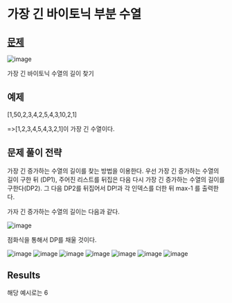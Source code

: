 # 가장 긴 바이토닉 부분 수열

## [문제](https://www.acmicpc.net/problem/11054) 
![image](https://user-images.githubusercontent.com/52944973/103066029-5a5bb700-45fb-11eb-8d3c-b6ed9c3ee0c8.png)

가장 긴 바이토닉 수열의 길이 찾기

## 예제

[1,50,2,3,4,2,5,4,3,10,2,1]

=>[1,2,3,4,5,4,3,2,1]이 가장 긴 수열이다.


## 문제 풀이 전략

가장 긴 증가하는 수열의 길이를 찾는 방법을 이용한다. 우선 가장 긴 증가하는 수열의 길이 구한 뒤 (DP1),  주어진 리스트를 뒤집은 다음 다시 가장 긴 증가하는 수열의 길이를 구한다(DP2).
그 다음 DP2를 뒤집어서 DP!과 각 인덱스를 더한 뒤 max-1 를 출력한다.

가자 긴 증가하는 수열의 길이는 다음과 같다.


![image](https://user-images.githubusercontent.com/52944973/103330147-9a131a80-4aa3-11eb-9029-c1e413ea939f.png)



점화식을 통해서 DP를 채울 것이다.



![image](https://user-images.githubusercontent.com/52944973/103330196-c9c22280-4aa3-11eb-979d-21fcedcd2920.png)
![image](https://user-images.githubusercontent.com/52944973/103330198-cc247c80-4aa3-11eb-9ae0-d68faf65c596.png)
![image](https://user-images.githubusercontent.com/52944973/103330199-cd55a980-4aa3-11eb-8ce1-b28e4142e40c.png)
![image](https://user-images.githubusercontent.com/52944973/103330203-cf1f6d00-4aa3-11eb-8b9f-3034ab140faf.png)
![image](https://user-images.githubusercontent.com/52944973/103330278-1b6aad00-4aa4-11eb-87df-795ea473cef2.png)
![image](https://user-images.githubusercontent.com/52944973/103330288-26254200-4aa4-11eb-9b2b-7bbd1f97f203.png)
![image](https://user-images.githubusercontent.com/52944973/103330299-33423100-4aa4-11eb-9b36-e7f0bdade304.png)




## Results

해당 예시로는 6


